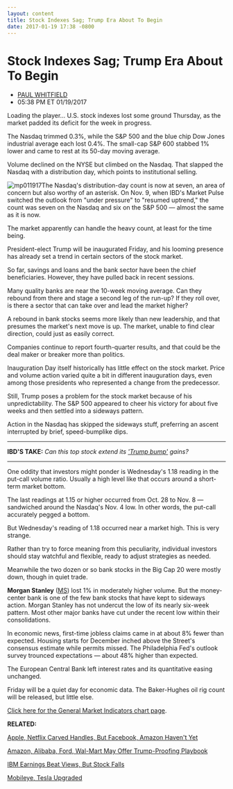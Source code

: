 ```yaml
---
layout: content
title: Stock Indexes Sag; Trump Era About To Begin
date: 2017-01-19 17:38 -0800
---
```



Stock Indexes Sag; Trump Era About To Begin
============================================




* [PAUL WHITFIELD](https://www.investors.com/author/whitfieldp/ "Posts by PAUL WHITFIELD")
* 05:38 PM ET 01/19/2017




Loading the player...
U.S. stock indexes lost some ground Thursday, as the market padded its deficit for the week in progress.


The Nasdaq trimmed 0.3%, while the S&P 500 and the blue chip Dow Jones industrial average each lost 0.4%. The small-cap S&P 600 stabbed 1% lower and came to rest at its 50-day moving average.


Volume declined on the NYSE but climbed on the Nasdaq. That slapped the Nasdaq with a distribution day, which points to institutional selling.


![mp011917](https://www.investors.com/wp-content/uploads/2017/01/MP011917-243x300.png)The Nasdaq's distribution-day count is now at seven, an area of concern but also worthy of an asterisk. On Nov. 9, when IBD's Market Pulse switched the outlook from "under pressure" to "resumed uptrend," the count was seven on the Nasdaq and six on the S&P 500 — almost the same as it is now.


The market apparently can handle the heavy count, at least for the time being.


President-elect Trump will be inaugurated Friday, and his looming presence has already set a trend in certain sectors of the stock market.


So far, savings and loans and the bank sector have been the chief beneficiaries. However, they have pulled back in recent sessions.


Many quality banks are near the 10-week moving average. Can they rebound from there and stage a second leg of the run-up? If they roll over, is there a sector that can take over and lead the market higher?


A rebound in bank stocks seems more likely than new leadership, and that presumes the market's next move is up. The market, unable to find clear direction, could just as easily correct.


Companies continue to report fourth-quarter results, and that could be the deal maker or breaker more than politics.


Inauguration Day itself historically has little effect on the stock market. Price and volume action varied quite a bit in different inauguration days, even among those presidents who represented a change from the predecessor.


Still, Trump poses a problem for the stock market because of his unpredictability. The S&P 500 appeared to cheer his victory for about five weeks and then settled into a sideways pattern.


Action in the Nasdaq has skipped the sideways stuff, preferring an ascent interrupted by brief, speed-bumplike dips.




---


**IBD'S TAKE:** *Can this top stock extend its ['Trump bump'](https://www.investors.com/stock-lists/stock-spotlight/can-this-top-stock-extend-its-trump-bump-gains/) gains?*




---


One oddity that investors might ponder is Wednesday's 1.18 reading in the put-call volume ratio. Usually a high level like that occurs around a short-term market bottom.


The last readings at 1.15 or higher occurred from Oct. 28 to Nov. 8 — sandwiched around the Nasdaq's Nov. 4 low. In other words, the put-call accurately pegged a bottom.


But Wednesday's reading of 1.18 occurred near a market high. This is very strange.


Rather than try to force meaning from this peculiarity, individual investors should stay watchful and flexible, ready to adjust strategies as needed.


Meanwhile the two dozen or so bank stocks in the Big Cap 20 were mostly down, though in quiet trade.


**Morgan Stanley** ([MS](https://research.investors.com/quote.aspx?symbol=MS)) lost 1% in moderately higher volume. But the money-center bank is one of the few bank stocks that have kept to sideways action. Morgan Stanley has not undercut the low of its nearly six-week pattern. Most other major banks have cut under the recent low within their consolidations.


In economic news, first-time jobless claims came in at about 8% fewer than expected. Housing starts for December inched above the Street's consensus estimate while permits missed. The Philadelphia Fed's outlook survey trounced expectations — about 48% higher than expected.


The European Central Bank left interest rates and its quantitative easing unchanged.


Friday will be a quiet day for economic data. The Baker-Hughes oil rig count will be released, but little else.


[Click here for the General Market Indicators chart page](https://www.investors.com/wp-content/uploads/2017/01/IBD1901152521GMI.pdf).


**RELATED:**


[Apple, Netflix Carved Handles, But Facebook, Amazon Haven't Yet](https://www.investors.com/news/technology/apple-netflix-carved-handles-but-facebook-amazon-havent-yet/)


[Amazon, Alibaba, Ford, Wal-Mart May Offer Trump-Proofing Playbook](https://www.investors.com/research/investing-action-plan/big-bands-wont-play-inauguration-but-are-these-stocks-playing-trump/)


[IBM Earnings Beat Views, But Stock Falls](https://www.investors.com/news/technology/ibm-earnings-2/)


[Mobileye, Tesla Upgraded](https://www.investors.com/news/technology/mobileye-price-target-raised-as-driverless-cars-roll-along/)




